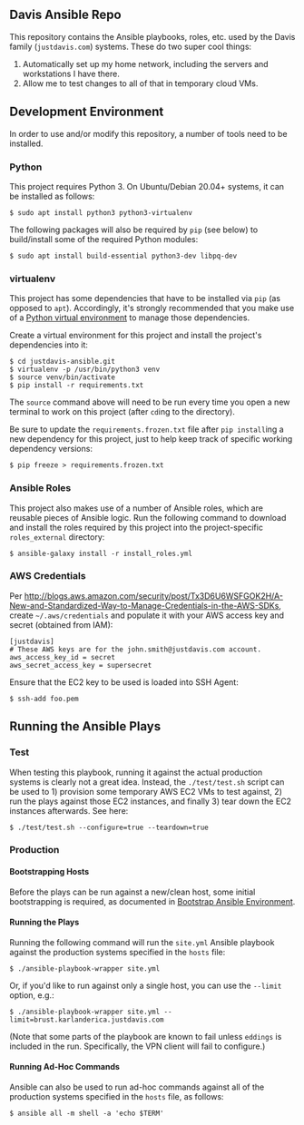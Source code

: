 Davis Ansible Repo
----------------------------------

This repository contains the Ansible playbooks, roles, etc. used by the Davis family (`justdavis.com`) systems. These do two super cool things:

1. Automatically set up my home network, including the servers and workstations I have there.
2. Allow me to test changes to all of that in temporary cloud VMs.

## Development Environment

In order to use and/or modify this repository, a number of tools need to be installed.

### Python

This project requires Python 3. On Ubuntu/Debian 20.04+ systems, it can be installed as follows:

    $ sudo apt install python3 python3-virtualenv

The following packages will also be required by `pip` (see below) to build/install some of the required Python modules:

    $ sudo apt install build-essential python3-dev libpq-dev

### virtualenv

This project has some dependencies that have to be installed via `pip` (as opposed to `apt`). Accordingly, it's strongly recommended that you make use of a [Python virtual environment](http://docs.python-guide.org/en/latest/dev/virtualenvs/) to manage those dependencies.

Create a virtual environment for this project and install the project's dependencies into it:

    $ cd justdavis-ansible.git
    $ virtualenv -p /usr/bin/python3 venv
    $ source venv/bin/activate
    $ pip install -r requirements.txt

The `source` command above will need to be run every time you open a new terminal to work on this project (after `cd`ing to the directory).

Be sure to update the `requirements.frozen.txt` file after `pip install`ing a new dependency for this project, just to help keep track of specific working dependency versions:

    $ pip freeze > requirements.frozen.txt

### Ansible Roles

This project also makes use of a number of Ansible roles, which are reusable pieces of Ansible logic. Run the following command to download and install the roles required by this project into the project-specific `roles_external` directory:

    $ ansible-galaxy install -r install_roles.yml

### AWS Credentials

Per <http://blogs.aws.amazon.com/security/post/Tx3D6U6WSFGOK2H/A-New-and-Standardized-Way-to-Manage-Credentials-in-the-AWS-SDKs>, create `~/.aws/credentials` and populate it with your AWS access key and secret (obtained from IAM):

    [justdavis]
    # These AWS keys are for the john.smith@justdavis.com account.
    aws_access_key_id = secret
    aws_secret_access_key = supersecret

Ensure that the EC2 key to be used is loaded into SSH Agent:

    $ ssh-add foo.pem

## Running the Ansible Plays

### Test

When testing this playbook, running it against the actual production systems is clearly not a great idea. Instead, the `./test/test.sh` script can be used to 1) provision some temporary AWS EC2 VMs to test against, 2) run the plays against those EC2 instances, and finally 3) tear down the EC2 instances afterwards. See here:

    $ ./test/test.sh --configure=true --teardown=true

### Production

#### Bootstrapping Hosts

Before the plays can be run against a new/clean host,
  some initial bootstrapping is required,
  as documented in [Bootstrap Ansible Environment](./bootstrap/README.md).

#### Running the Plays

Running the following command will run the `site.yml` Ansible playbook against the production systems specified in the `hosts` file:

    $ ./ansible-playbook-wrapper site.yml

Or, if you'd like to run against only a single host, you can use the `--limit` option, e.g.:

    $ ./ansible-playbook-wrapper site.yml --limit=brust.karlanderica.justdavis.com

(Note that some parts of the playbook are known to fail unless `eddings` is included in the run. Specifically, the VPN client will fail to configure.)

#### Running Ad-Hoc Commands

Ansible can also be used to run ad-hoc commands against all of the production systems specified in the `hosts` file, as follows:

    $ ansible all -m shell -a 'echo $TERM'
